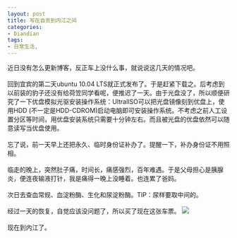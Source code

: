 ```yaml
---
layout: post
title: 写在自贡到内江之间
categories:
- Diandian
tags:
- 日常生活, 
---
```

近日没有怎么更新博客，反正车上没什么事，就说说这几天的情况吧。
<br />
<br />回到宜宾的第二天ubuntu 10.04 LTS就正式发布了。于是赶紧下载之。后考虑到以前装的豹子还没有给荷笠同学看呢，便推迟了一天。由于光盘没了，所以顺便研究了一下优盘模拟光驱安装操作系统：UltralISO可以把光盘镜像刻到优盘上，使用HDD (不一定是HDD-CDROM)启动电脑即可安装操作系统。不考虑之前人工设置分区等时间，用优盘安装系统只需要十分钟左右。而且被光盘的优盘依然可以随意读写当优盘使用。
<br />
<br />忘了说，前一天早上还把永久、临时身份证补办了。提醒一下，补办身份证不用照相。
<br />
<br />临走的晚上，突然肚子痛，时间长，痛感强烈，百年难遇。于是父母担心是胰腺炎，便连夜输液打针，我是痛得一晚上没睡着。也连累了爸妈。
<br />
<br />次日去查血常规、血淀粉酶、生化和尿淀粉酶。TIP：尿样要取中间的。
<br />
<br />经过一天的恢复，自觉应该没问题了，所以买了现在这张车票。
<img src="http://m2.img.srcdd.com/farm3/76/1ABABB04C616ADF827B4A402C20CC74C_25_25.GIF" />
<br />
<br />现在到内江了。